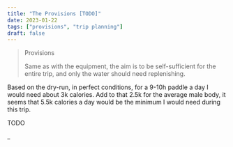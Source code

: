 ```yaml
---
title: "The Provisions [TODO]"
date: 2023-01-22
tags: ["provisions", "trip planning"]
draft: false
---
```


> Provisions
>
> Same as with the equipment, the aim is to be self-sufficient for the entire trip, and only the water should need replenishing.

Based on the dry-run, in perfect conditions, for a 9-10h paddle a day I would need about 3k calories. Add to that 2.5k for the average male body, it seems that 5.5k calories a day would be the minimum I would need during this trip.

TODO

\_
